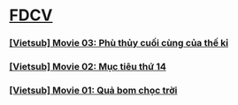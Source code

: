 # [FDCV](https://admin1509.github.io/fdcvteam.blogspot.com/)

### [[Vietsub] Movie 03: Phù thủy cuối cùng của thế kỉ](https://admin1509.github.io/fdcvteam.blogspot.com/fdcv.xyz/watch-mv/158/)
### [[Vietsub] Movie 02: Mục tiêu thứ 14](https://admin1509.github.io/fdcvteam.blogspot.com/fdcv.xyz/watch-mv/156/)
### [[Vietsub] Movie 01: Quả bom chọc trời](https://admin1509.github.io/fdcvteam.blogspot.com/fdcv.xyz/watch-mv/157/)
